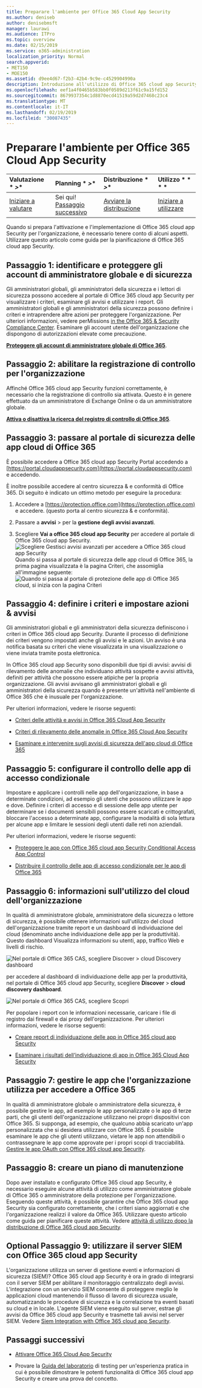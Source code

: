 ```yaml
---
title: Preparare l'ambiente per Office 365 Cloud App Security
ms.author: deniseb
author: denisebmsft
manager: laurawi
ms.audience: ITPro
ms.topic: overview
ms.date: 02/15/2019
ms.service: o365-administration
localization_priority: Normal
search.appverid:
- MET150
- MOE150
ms.assetid: d9ee4d67-f2b3-42b4-9c9e-c4529904990a
description: Introduzione all'utilizzo di Office 365 cloud app Security
ms.openlocfilehash: eef1a4f0465b583bb0f0589d213f61c9a15fd152
ms.sourcegitcommit: 8679937354c1d8870ecd41519a59d2d7468c23c4
ms.translationtype: MT
ms.contentlocale: it-IT
ms.lasthandoff: 02/19/2019
ms.locfileid: "30087435"
---
```

# <a name="get-ready-for-office-365-cloud-app-security"></a>Preparare l'ambiente per Office 365 Cloud App Security
  
|Valutazione * *\>**|Planning * *\>**|Distribuzione * *\>**|Utilizzo * * * *|
|:-----|:-----|:-----|:-----|
|[Iniziare a valutare](office-365-cas-overview.md) <br/> |Sei qui!  <br/> [Passaggio successivo](turn-on-office-365-cas.md) <br/> |[Avviare la distribuzione](turn-on-office-365-cas.md) <br/> |[Iniziare a utilizzare](utilization-activities-for-ocas.md) <br/> |
   
Quando si prepara l'attivazione e l'implementazione di Office 365 cloud app Security per l'organizzazione, è necessario tenere conto di alcuni aspetti. Utilizzare questo articolo come guida per la pianificazione di Office 365 cloud app Security.
    
## <a name="step-1-identify-and-protect-your-global-and-security-administrator-accounts"></a>Passaggio 1: identificare e proteggere gli account di amministratore globale e di sicurezza

Gli amministratori globali, gli amministratori della sicurezza e i lettori di sicurezza possono accedere al portale di Office 365 cloud app Security per visualizzare i criteri, esaminare gli avvisi e utilizzare i report. Gli amministratori globali e gli amministratori della sicurezza possono definire i criteri e intraprendere altre azioni per proteggere l'organizzazione. Per ulteriori informazioni, vedere perMissions [in the Office 365 &amp; Security Compliance Center](permissions-in-the-security-and-compliance-center.md). Esaminare gli account utente dell'organizzazione che dispongono di autorizzazioni elevate come precauzione. 
  
 **[Proteggere gli account di amministratore globale di Office 365](https://docs.microsoft.com/office365/enterprise/protect-your-global-administrator-accounts)**. 
  
## <a name="step-2-turn-on-audit-logging-for-your-organization"></a>Passaggio 2: abilitare la registrazione di controllo per l'organizzazione

Affinché Office 365 cloud app Security funzioni correttamente, è necessario che la registrazione di controllo sia attivata. Questo è in genere effettuato da un amministratore di Exchange Online o da un amministratore globale.
  
 **[Attiva o disattiva la ricerca del registro di controllo di Office 365](turn-audit-log-search-on-or-off.md)**. 
  
## <a name="step-3-go-to-the-office-365-cloud-app-security-portal"></a>Passaggio 3: passare al portale di sicurezza delle app cloud di Office 365

È possibile accedere a Office 365 cloud app Security Portal accedendo a [https://portal.cloudappsecurity.com](https://portal.cloudappsecurity.com) e accedendo. 

È inoltre possibile accedere al centro sicurezza &amp; e conformità di Office 365. Di seguito è indicato un ottimo metodo per eseguire la procedura:

1. Accedere a [https://protection.office.com](https://protection.office.com) e accedere. (questo porta al centro sicurezza &amp; e conformità).
    
2. Passare a **avvisi** \> per la **gestione degli avvisi avanzati**.
    
3. Scegliere **Vai a office 365 cloud app Security** per accedere al portale di Office 365 cloud app Security.<br> ![Scegliere Gestisci avvisi avanzati per accedere a Office 365 cloud app Security](media/958632d4-03e3-4ade-8e22-d5509db6fca7.png)<br>Quando si passa al portale di sicurezza delle app cloud di Office 365, la prima pagina visualizzata è la pagina Criteri, che assomiglia all'immagine seguente:<br>![Quando si passa al portale di protezione delle app di Office 365 cloud, si inizia con la pagina Criteri](media/5cb8833c-4e08-438c-bab3-91b5106f6f3f.png)<br>
  
## <a name="step-4-define-policies-and-set-up-alerts-amp-actions"></a>Passaggio 4: definire i criteri e impostare azioni &amp; avvisi

Gli amministratori globali e gli amministratori della sicurezza definiscono i criteri in Office 365 cloud app Security. Durante il processo di definizione dei criteri vengono impostati anche gli avvisi e le azioni. Un avviso è una notifica basata su criteri che viene visualizzata in una visualizzazione o viene inviata tramite posta elettronica. 
  
In Office 365 cloud app Security sono disponibili due tipi di avvisi: avvisi di rilevamento delle anomalie che individuano attività sospette e avvisi attività, definiti per attività che possono essere atipiche per la propria organizzazione. Gli avvisi avvisano gli amministratori globali e gli amministratori della sicurezza quando è presente un'attività nell'ambiente di Office 365 che è inusuale per l'organizzazione.
  
Per ulteriori informazioni, vedere le risorse seguenti:
  
- [Criteri delle attività e avvisi in Office 365 Cloud App Security](activity-policies-and-alerts.md)
    
- [Criteri di rilevamento delle anomalie in Office 365 Cloud App Security](anomaly-detection-policies-in-ocas.md)
    
- [Esaminare e intervenire sugli avvisi di sicurezza dell'app cloud di Office 365](review-office-365-cas-alerts.md)
    

## <a name="step-5-set-up-conditional-access-app-control"></a>Passaggio 5: configurare il controllo delle app di accesso condizionale

Impostare e applicare i controlli nelle app dell'organizzazione, in base a determinate condizioni, ad esempio gli utenti che possono utilizzare le app e dove. Definire i criteri di accesso e di sessione delle app utente per determinare se i documenti sensibili possono essere scaricati e crittografati, bloccare l'accesso a determinate app, configurare la modalità di sola lettura per alcune app e limitare le sessioni degli utenti dalle reti non aziendali.

Per ulteriori informazioni, vedere le risorse seguenti:

- [Proteggere le app con Office 365 cloud app Security Conditional Access App Control](ocas-conditional-access-app-control.md)

- [Distribuire il controllo delle app di accesso condizionale per le app di Office 365](ocas-deploy-conditional-access-app-control.md)

## <a name="step-6-learn-about-your-organizations-cloud-usage"></a>Passaggio 6: informazioni sull'utilizzo del cloud dell'organizzazione

In qualità di amministratore globale, amministratore della sicurezza o lettore di sicurezza, è possibile ottenere informazioni sull'utilizzo del cloud dell'organizzazione tramite report e un dashboard di individuazione del cloud (denominato anche individuazione delle app per la produttività). Questo dashboard Visualizza informazioni su utenti, app, traffico Web e livelli di rischio.
  
![Nel portale di Office 365 CAS, scegliere Discover \> cloud Discovery dashboard](media/61269290-fd82-4d4b-8045-aea1ebc82287.png)
  
per accedere al dashboard di individuazione delle app per la produttività, nel portale di Office 365 cloud app Security, scegliere **Discover** \> **cloud discovery dashboard**.
  
![Nel portale di Office 365 CAS, scegliere Scopri](media/73b5299f-94b5-49dd-a00f-154d188eb2c5.png)
  
Per popolare i report con le informazioni necessarie, caricare i file di registro dai firewall e dai proxy dell'organizzazione. Per ulteriori informazioni, vedere le risorse seguenti:
  
- [Creare report di individuazione delle app in Office 365 cloud app Security](create-app-discovery-reports-in-ocas.md)
    
- [Esaminare i risultati dell’individuazione di app in Office 365 Cloud App Security](review-app-discovery-findings-in-ocas.md)
    
## <a name="step-7-manage-apps-that-your-organization-is-using-to-access-office-365"></a>Passaggio 7: gestire le app che l'organizzazione utilizza per accedere a Office 365

In qualità di amministratore globale o amministratore della sicurezza, è possibile gestire le app, ad esempio le app personalizzate o le app di terze parti, che gli utenti dell'organizzazione utilizzano nei propri dispositivi con Office 365. Si supponga, ad esempio, che qualcuno abbia scaricato un'app personalizzata che si desidera utilizzare con Office 365. È possibile esaminare le app che gli utenti utilizzano, vietare le app non attendibili o contrassegnare le app come approvate per i propri scopi di tracciabilità. [Gestire le app OAuth con Office 365 cloud app Security](manage-app-permissions-in-ocas.md).
  
## <a name="step-8-create-a-maintenance-plan"></a>Passaggio 8: creare un piano di manutenzione

Dopo aver installato e configurato Office 365 cloud app Security, è necessario eseguire alcune attività di utilizzo come amministratore globale di Office 365 o amministratore della protezione per l'organizzazione. Eseguendo queste attività, è possibile garantire che Office 365 cloud app Security sia configurato correttamente, che i criteri siano aggiornati e che l'organizzazione realizzi il valore da Office 365. Utilizzare questo articolo come guida per pianificare queste attività. Vedere [attività di utilizzo dopo la distribuzione di Office 365 cloud app Security](utilization-activities-for-ocas.md).

## <a name="optional-step-9-use-your-siem-server-with-office-365-cloud-app-security"></a>Optional Passaggio 9: utilizzare il server SIEM con Office 365 cloud app Security

L'organizzazione utilizza un server di gestione eventi e informazioni di sicurezza (SIEM)? Office 365 cloud app Security è ora in grado di integrarsi con il server SIEM per abilitare il monitoraggio centralizzato degli avvisi. L'integrazione con un servizio SIEM consente di proteggere meglio le applicazioni cloud mantenendo il flusso di lavoro di sicurezza usuale, automatizzando le procedure di sicurezza e la correlazione tra eventi basati su cloud e in locale. L'agente SIEM viene eseguito sul server, estrae gli avvisi da Office 365 cloud app Security e trasmette tali avvisi nel server SIEM. Vedere [Siem Integration with Office 365 cloud app Security](integrate-your-siem-server-with-office-365-cas.md).
  
## <a name="next-steps"></a>Passaggi successivi

- [Attivare Office 365 Cloud App Security](turn-on-office-365-cas.md)
    
- Provare la [Guida del laboratorio](https://docs.microsoft.com/office365/enterprise/cloud-app-security-for-your-office-365-dev-test-environment) di testing per un'esperienza pratica in cui è possibile dimostrare le potenti funzionalità di Office 365 cloud app Security e creare una prova del concetto. 
    

